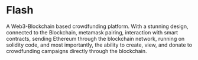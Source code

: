 # Flash
A Web3-Blockchain based crowdfunding platform. With a stunning design, connected to the Blockchain, metamask pairing, interaction with smart contracts, sending Ethereum through the blockchain network, running on solidity code, and most importantly, the ability to create, view, and donate to crowdfunding campaigns directly through the blockchain.
